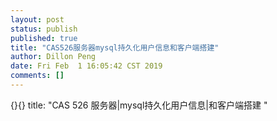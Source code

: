 ```yaml
---
layout: post
status: publish
published: true
title: "CAS526服务器mysql持久化用户信息和客户端搭建"
author: Dillon Peng
date: Fri Feb  1 16:05:42 CST 2019
comments: []
---
```

    
 {}{}   title: "CAS 526 服务器|mysql持久化用户信息|和客户端搭建 "
